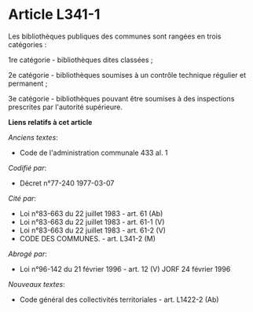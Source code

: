 # Article L341-1

Les bibliothèques publiques des communes sont rangées en trois catégories :

1re catégorie - bibliothèques dites classées ;

2e catégorie - bibliothèques soumises à un contrôle technique régulier et permanent ;

3e catégorie - bibliothèques pouvant être soumises à des inspections prescrites par l'autorité supérieure.

**Liens relatifs à cet article**

_Anciens textes_:

  - Code de l'administration communale 433 al. 1

_Codifié par_:

  - Décret n°77-240 1977-03-07

_Cité par_:

  - Loi n°83-663 du 22 juillet 1983 - art. 61 (Ab)
  - Loi n°83-663 du 22 juillet 1983 - art. 61-1 (V)
  - Loi n°83-663 du 22 juillet 1983 - art. 61-2 (V)
  - CODE DES COMMUNES. - art. L341-2 (M)

_Abrogé par_:

  - Loi n°96-142 du 21 février 1996 - art. 12 (V) JORF 24 février 1996

_Nouveaux textes_:

  - Code général des collectivités territoriales - art. L1422-2 (Ab)
